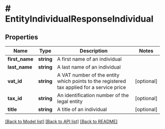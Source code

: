 # # EntityIndividualResponseIndividual

## Properties

Name | Type | Description | Notes
------------ | ------------- | ------------- | -------------
**first_name** | **string** | A first name of an individual |
**last_name** | **string** | A last name of an individual |
**vat_id** | **string** | A VAT number of the entity which points to the registered tax applied for a service price | [optional]
**tax_id** | **string** | An identification number of the legal entity | [optional]
**title** | **string** | A title of an individual | [optional]

[[Back to Model list]](../../README.md#models) [[Back to API list]](../../README.md#endpoints) [[Back to README]](../../README.md)
